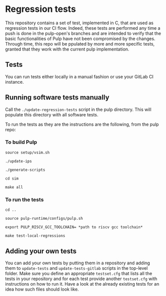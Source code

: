 # Regression tests
This repository contains a set of test, implemented in C, that are used as regression tests in our CI flow. Indeed, these tests are performed any time a push is done in the pulp-open's branches and are intended to verify that the basic functionalities of Pulp have not been compromised by the changes. Through time, this repo will be ppulated by more and more specific tests, granted that they work with the current pulp implementation.

## Tests
You can run tests either locally in a manual fashion or use your GitLab CI
instance. 

## Running software tests manually
Call the `./update-regression-tests` script in the pulp directory. This will populate this directory with all software tests.

To run the tests as they are the instructions are the following, from the pulp repo:
### To build Pulp
```
source setup/vsim.sh

./update-ips

./generate-scripts

cd sim

make all

```
### To run the tests
```
cd ..

source pulp-runtime/configs/pulp.sh

export PULP_RISCV_GCC_TOOLCHAIN= *path to riscv gcc toolchain*

make test-local-regressions
```

## Adding your own tests
You can add your own tests by putting them in a repository and adding them to
`update-tests` and `update-tests-gitlab` scripts in the top-level folder. Make
sure you define an appropriate `testset.cfg` that lists all the tests in your
repository and for each test provide another `testset.cfg` with instructions on
how to run it. Have a look at the already existing tests for an idea how such
files should look like.



